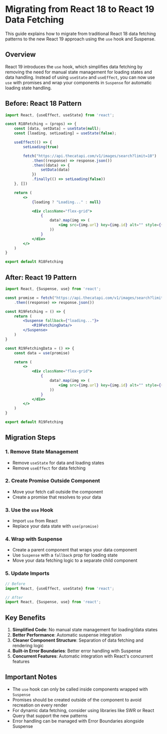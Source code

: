 # Migrating from React 18 to React 19 Data Fetching

This guide explains how to migrate from traditional React 18 data fetching patterns to the new React 19 approach using the `use` hook and Suspense.

## Overview

React 19 introduces the `use` hook, which simplifies data fetching by removing the need for manual state management for loading states and data handling. Instead of using `useState` and `useEffect`, you can now use `use` with promises and wrap your components in `Suspense` for automatic loading state handling.

## Before: React 18 Pattern

```jsx
import React, {useEffect, useState} from 'react';

const R18Fetching = (props) => {
    const [data, setData] = useState(null);
    const [loading, setLoading] = useState(false);

    useEffect(() => {
        setLoading(true)

        fetch("https://api.thecatapi.com/v1/images/search?limit=10")
            .then((response) => response.json())
            .then((data) => {
                setData(data)
            })
            .finally(() => setLoading(false))
    }, [])

    return (
        <>
            {loading ? "Loading..." : null}

            <div className="flex-grid">
                {
                    data?.map(img => (
                        <img src={img.url} key={img.id} alt="" style={{maxHeight: 250}}/>
                    ))
                }
            </div>
        </>
    )
}

export default R18Fetching
```

## After: React 19 Pattern

```jsx
import React, {Suspense, use} from 'react';

const promise = fetch("https://api.thecatapi.com/v1/images/search?limit=10")
    .then((response) => response.json())

const R19Fetching = () => {
    return (
        <Suspense fallback={"loading..."}>
            <R19FetchingData/>
        </Suspense>
    )
}

const R19FetchingData = () => {
    const data = use(promise)

    return (
        <>
            <div className="flex-grid">
                {
                    data?.map(img => (
                        <img src={img.url} key={img.id} alt="" style={{maxHeight: 250}}/>
                    ))
                }
            </div>
        </>
    )
}

export default R19Fetching
```

## Migration Steps

### 1. Remove State Management
- Remove `useState` for data and loading states
- Remove `useEffect` for data fetching

### 2. Create Promise Outside Component
- Move your fetch call outside the component
- Create a promise that resolves to your data

### 3. Use the `use` Hook
- Import `use` from React
- Replace your data state with `use(promise)`

### 4. Wrap with Suspense
- Create a parent component that wraps your data component
- Use `Suspense` with a `fallback` prop for loading state
- Move your data fetching logic to a separate child component

### 5. Update Imports
```jsx
// Before
import React, {useEffect, useState} from 'react';

// After
import React, {Suspense, use} from 'react';
```

## Key Benefits

1. **Simplified Code**: No manual state management for loading/data states
2. **Better Performance**: Automatic suspense integration
3. **Cleaner Component Structure**: Separation of data fetching and rendering logic
4. **Built-in Error Boundaries**: Better error handling with Suspense
5. **Concurrent Features**: Automatic integration with React's concurrent features

## Important Notes

- The `use` hook can only be called inside components wrapped with `Suspense`
- Promises should be created outside of the component to avoid recreation on every render
- For dynamic data fetching, consider using libraries like SWR or React Query that support the new patterns
- Error handling can be managed with Error Boundaries alongside Suspense